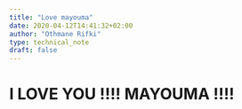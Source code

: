 ```yaml
---
title: "Love mayouma"
date: 2020-04-12T14:41:32+02:00
author: "Othmane Rifki"
type: technical_note
draft: false
---
```

# I LOVE YOU !!!! MAYOUMA !!!!


```python

```
